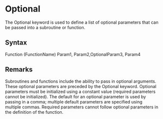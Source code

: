 # Optional

The Optional keyword is used to define a list of optional parameters that can be passed into a subroutine or function.

## Syntax

Function (FunctionName) Param1, Param2,OptionalParam3, Param4

## Remarks

Subroutines and functions include the ability to pass in optional arguments. These optional parameters are preceded by the Optional keyword. Optional parameters must be initialized using a constant value (required parameters cannot be initialized). The default for an optional parameter is used by passing in a comma; multiple default parameters are specified using multiple commas. Required parameters cannot follow optional parameters in the definition of the function.
